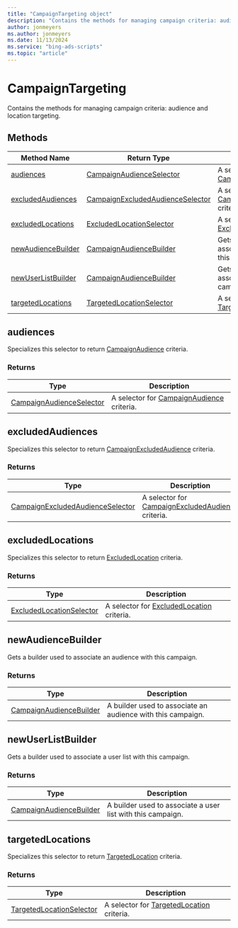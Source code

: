 ```yaml
---
title: "CampaignTargeting object"
description: "Contains the methods for managing campaign criteria: audience and location targeting."
author: jonmeyers
ms.author: jonmeyers
ms.date: 11/13/2024
ms.service: "bing-ads-scripts"
ms.topic: "article"
---
```


# CampaignTargeting

Contains the methods for managing campaign criteria: audience and location targeting.


## Methods
|Method Name|Return Type|Description|
|-|-|-
[audiences](#audiences)|[CampaignAudienceSelector](./CampaignAudienceSelector.md)|A selector for [CampaignAudience](./CampaignAudience.md) criteria.
[excludedAudiences](#excludedaudiences)|[CampaignExcludedAudienceSelector](./CampaignExcludedAudienceSelector.md)|A selector for [CampaignExcludedAudience](./CampaignExcludedAudience.md) criteria.
[excludedLocations](#excludedlocations)|[ExcludedLocationSelector](./ExcludedLocationSelector.md)|A selector for [ExcludedLocation](./ExcludedLocation.md) criteria.
[newAudienceBuilder](#newaudiencebuilder)|[CampaignAudienceBuilder](./CampaignAudienceBuilder.md)|Gets a builder used to associate an audience with this campaign.
[newUserListBuilder](#newuserlistbuilder)|[CampaignAudienceBuilder](./CampaignAudienceBuilder.md)|Gets a builder used to associate a user list with this campaign.
[targetedLocations](#targetedlocations)|[TargetedLocationSelector](./TargetedLocationSelector.md)|A selector for [TargetedLocation](./TargetedLocation.md) criteria.


## <a name="audiences"></a>audiences
Specializes this selector to return [CampaignAudience](./CampaignAudience.md) criteria.

### Returns
|Type|Description|
|-|-
[CampaignAudienceSelector](./CampaignAudienceSelector.md)|A selector for [CampaignAudience](./CampaignAudience.md) criteria.

## <a name="excludedaudiences"></a>excludedAudiences
Specializes this selector to return [CampaignExcludedAudience](./CampaignExcludedAudience.md) criteria.

### Returns
|Type|Description|
|-|-
[CampaignExcludedAudienceSelector](./CampaignExcludedAudienceSelector.md)|A selector for [CampaignExcludedAudience](./CampaignExcludedAudience.md) criteria.

## <a name="excludedlocations"></a>excludedLocations
Specializes this selector to return [ExcludedLocation](./ExcludedLocation.md) criteria.

### Returns
|Type|Description|
|-|-
[ExcludedLocationSelector](./ExcludedLocationSelector.md)|A selector for [ExcludedLocation](./ExcludedLocation.md) criteria.

## <a name="newaudiencebuilder"></a>newAudienceBuilder
Gets a builder used to associate an audience with this campaign.

### Returns
|Type|Description|
|-|-
[CampaignAudienceBuilder](./CampaignAudienceBuilder.md)|A builder used to associate an audience with this campaign.

## <a name="newuserlistbuilder"></a>newUserListBuilder
Gets a builder used to associate a user list with this campaign.

### Returns
|Type|Description|
|-|-
[CampaignAudienceBuilder](./CampaignAudienceBuilder.md)|A builder used to associate a user list with this campaign.

## <a name="targetedlocations"></a>targetedLocations
Specializes this selector to return [TargetedLocation](./TargetedLocation.md) criteria.

### Returns
|Type|Description|
|-|-
[TargetedLocationSelector](./TargetedLocationSelector.md)|A selector for [TargetedLocation](./TargetedLocation.md) criteria.


